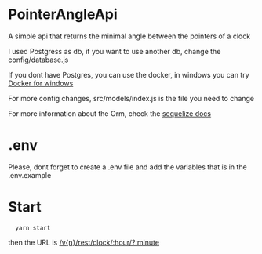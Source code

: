# PointerAngleApi

A simple api that returns the minimal angle between the pointers of a clock

I used Postgress as db, if you want to use another db, change the config/database.js 

If you dont have Postgres, you can use the docker, in windows you can try [Docker for windows](https://docs.docker.com/docker-for-windows/)

For more config changes, src/models/index.js is the file you need to change

For more information about the Orm, check the [sequelize docs](https://sequelize.org/master/)

# .env

Please, dont forget to create a .env file and add the variables that is in the .env.example

# Start

```
  yarn start
```

then the URL is [/v{n}/rest/clock/:hour/?:minute]()
